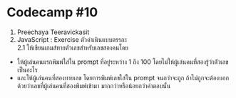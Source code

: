 # Codecamp #10
1. Preechaya Teeravickasit
2. JavaScript : Exercise ตัวดำเนินแบบตรรกะ   
2.1 ให้เขียนเกมส์ทายตัวเลขสำหรับเลขสองคนโดย  
- ให้ผู้เล่นคนแรกพิมพ์ใส่ใน prompt ที่อยู่ระหว่าง 1 ถึง 100 โดยไม่ให้ผู้เล่นคนที่สองรู้ว่าตัวเลขเป็นอะไร
- และให้ผู้เล่นคนที่สองทายเลข โดยการพิมพ์เลขใส่ใน prompt จนกว่าจะถูก ถ้าไม่ถูกจะต้องบอกด้วยว่าเลขที่ผู้เล่นคนที่สองพิมพ์เข้ามา มากกว่าหรือน้อยกว่าคำตอบนั้น
